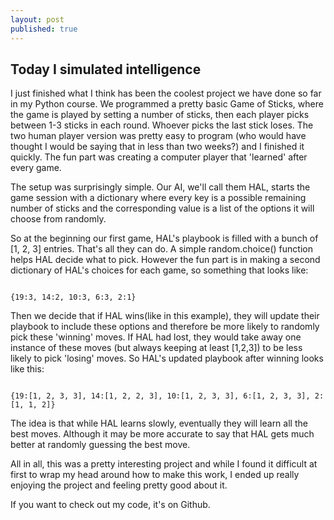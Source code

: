 ```yaml
---
layout: post
published: true
---
```

## Today I simulated intelligence

I just finished what I think has been the coolest project we have done so far in
my Python course. We programmed a pretty basic Game of Sticks, where the game is
played by setting a number of sticks, then each player picks between 1-3 sticks in
each round. Whoever picks the last stick loses. The two human player version was
pretty easy to program (who would have thought I would be saying that in less than
two weeks?) and I finished it quickly. The fun part was creating a computer player
that 'learned' after every game.

The setup was surprisingly simple. Our AI, we'll call them HAL, starts the game
session with a dictionary where every key is a possible remaining number of sticks
and the corresponding value is a list of the options it will choose from randomly.

So at the beginning our first game, HAL's playbook is filled with a bunch of [1, 2, 3]
entries. That's all they can do. A simple random.choice() function helps HAL decide
what to pick. However the fun part is in making a second dictionary of HAL's choices
for each game, so something that looks like:

<pre><code>
{19:3, 14:2, 10:3, 6:3, 2:1}
</code></pre>

Then we decide that if HAL wins(like in this example), they will update their
playbook to include these options and therefore be more likely to randomly pick
these 'winning' moves. If HAL had lost, they would take away one instance of these
moves (but always keeping at least [1,2,3]) to be less likely to pick 'losing'
moves. So HAL's updated playbook after winning looks like this:

<pre><code>
{19:[1, 2, 3, 3], 14:[1, 2, 2, 3], 10:[1, 2, 3, 3], 6:[1, 2, 3, 3], 2:[1, 1, 2]}
</code></pre>

The idea is that while HAL learns slowly, eventually they will learn all the best
moves. Although it may be more accurate to say that HAL gets much better at
randomly guessing the best move.

All in all, this was a pretty interesting project and while I found it difficult
at first to wrap my head around how to make this work, I ended up really enjoying
the project and feeling pretty good about it.

If you want to check out my code, it's on Github.

[](https://github.com/andrewmpierce/game-of-sticks)
